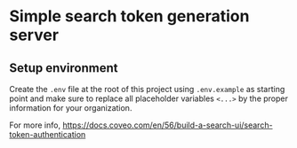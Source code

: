 # Simple search token generation server

## Setup environment

Create the `.env` file at the root of this project using `.env.example` as starting point and make sure to replace all placeholder variables `<...>` by the proper information for your organization.

For more info, https://docs.coveo.com/en/56/build-a-search-ui/search-token-authentication
